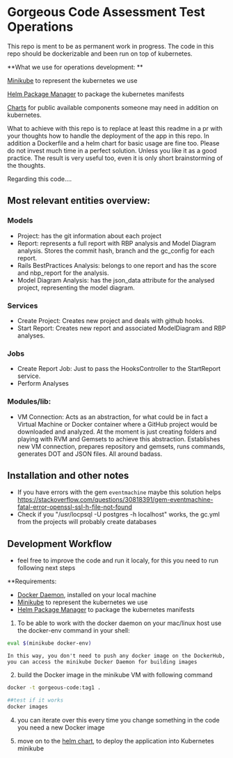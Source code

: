 Gorgeous Code Assessment Test Operations
=======
This repo is ment to be as permanent work in progress.
The code in this repo should be dockerizable and been run on top of
kubernetes.

**What we use for operations development:
**

[Minikube](https://github.com/kubernetes/minikube) to represent the kubernetes we use

[Helm Package Manager](https://github.com/kubernetes/helm) to package the kubernetes manifests

[Charts](https://github.com/kubernetes/charts) for public available components someone may need in addition on kubernetes.

What to achieve with this repo is to replace at least this readme in a pr with your thoughts how to handle the deployment of the app
in this repo. In addition a Dockerfile and a helm chart for basic usage are fine too.
Please do not invest much time in a perfect solution. Unless you like it as a good practice.
The result is very useful too, even it is only short brainstorming of the thoughts.


Regarding this code....


## Most relevant entities overview:

### Models
* Project: has the git information about each project
* Report: represents a full report with RBP analysis and Model Diagram analysis. Stores the commit hash, branch and the gc_config for each report.
* Rails BestPractices Analysis: belongs to one report and has the score and nbp_report for the analysis.
* Model Diagram Analysis: has the json_data attribute for the analysed project, representing the model diagram.

### Services
* Create Project: Creates new project and deals with github hooks.
* Start Report: Creates new report and associated ModelDiagram and RBP analyses.

### Jobs
* Create Report Job: Just to pass the HooksController to the StartReport service.
* Perform Analyses

### Modules/lib:
* VM Connection: Acts as an abstraction, for what could be in fact a Virtual Machine or Docker container where a GitHub project would be downloaded and analyzed. At the moment is just creating folders and playing with RVM and Gemsets to achieve this abstraction. Establishes new VM connection, prepares repository and gemsets, runs commands, generates DOT and JSON files. All around badass.

## Installation and other notes
* If you have errors with the gem `eventmachine` maybe this solution helps <https://stackoverflow.com/questions/30818391/gem-eventmachine-fatal-error-openssl-ssl-h-file-not-found>
* Check if you "/usr/locpsql -U postgres -h localhost" works, the gc.yml from the projects will probably create databases

## Development Workflow
* feel free to improve the code and run it localy, for this you need to run following next steps

**Requirements: 
* [Docker Daemon](https://docs.docker.com/install/),  installed on your local machine
* [Minikube](https://github.com/kubernetes/minikube) to represent the kubernetes we use
* [Helm Package Manager](https://github.com/kubernetes/helm) to package the kubernetes manifests

1. To be able to work with the docker daemon on your mac/linux host use the docker-env command in your shell:
```bash
eval $(minikube docker-env)
```
    In this way, you don't need to push any docker image on the DockerHub, you can access the minikube Docker Daemon for building images
2. build the Docker image in the minikube VM with following command
```bash
docker -t gorgeous-code:tag1 .

##test if it works
docker images
````
4. you can iterate over this every time you change something in the code you need a new Docker image

5. move on to the [helm chart](./helm), to deploy the application into Kubernetes minikube

